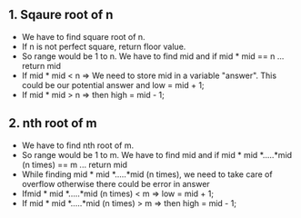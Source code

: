 ##
## 1. Sqaure root of n

- We have to find square root of n.
- If n is not perfect square, return floor value.
- So range would be 1 to n. We have to find mid and if mid * mid == n ... return mid
- If mid * mid < n => We need to store mid in a variable "answer". This could be our potential answer and low = mid + 1;
- If mid * mid > n => then high = mid - 1;



##
## 2. nth root of m

- We have to find nth root of m.
- So range would be 1 to m. We have to find mid and if mid * mid *.....*mid (n times) == m ... return mid
- While finding mid * mid *.....*mid (n times), we need to take care of overflow otherwise there could be error in answer
- Ifmid * mid *.....*mid (n times) < m => low = mid + 1;
- If mid * mid *.....*mid (n times) > m => then high = mid - 1;
